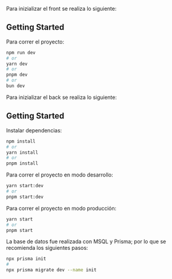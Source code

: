 Para inizializar el front se realiza lo siguiente:

## Getting Started 

Para correr el proyecto:

```bash
npm run dev
# or
yarn dev
# or
pnpm dev
# or
bun dev
```

Para inizializar el back se realiza lo siguiente:

## Getting Started 

Instalar dependencias:

```bash
npm install
# or
yarn install
# or
pnpm install

```

Para correr el proyecto en modo desarrollo:

```bash
yarn start:dev
# or
pnpm start:dev
```

Para correr el proyecto en modo producción:

```bash
yarn start
# or
pnpm start
```

La base de datos fue realizada con MSQL y Prisma; por lo que se recomienda los siguientes pasos:

```bash
npx prisma init
# 
npx prisma migrate dev --name init
```

